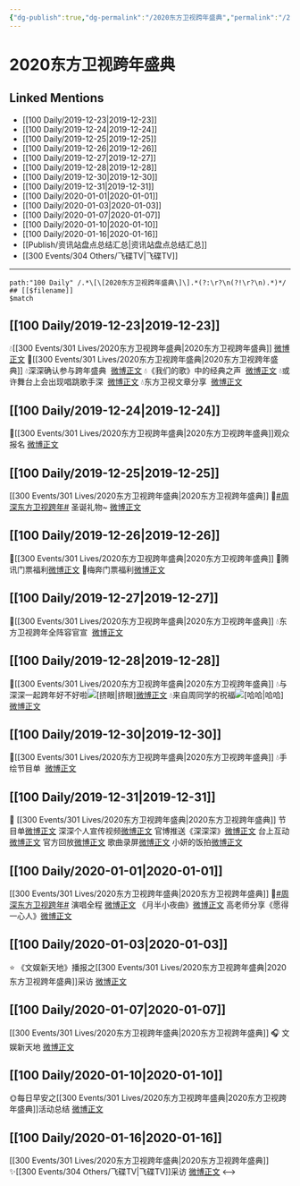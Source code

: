 ```yaml
---
{"dg-publish":true,"dg-permalink":"/2020东方卫视跨年盛典","permalink":"/2020东方卫视跨年盛典/","created":"2023-04-01T20:22:35.608+08:00","updated":"2023-04-10T16:03:41.318+08:00"}
---
```


# 2020东方卫视跨年盛典

## Linked Mentions
- [[100 Daily/2019-12-23\|2019-12-23]]
- [[100 Daily/2019-12-24\|2019-12-24]]
- [[100 Daily/2019-12-25\|2019-12-25]]
- [[100 Daily/2019-12-26\|2019-12-26]]
- [[100 Daily/2019-12-27\|2019-12-27]]
- [[100 Daily/2019-12-28\|2019-12-28]]
- [[100 Daily/2019-12-30\|2019-12-30]]
- [[100 Daily/2019-12-31\|2019-12-31]]
- [[100 Daily/2020-01-01\|2020-01-01]]
- [[100 Daily/2020-01-03\|2020-01-03]]
- [[100 Daily/2020-01-07\|2020-01-07]]
- [[100 Daily/2020-01-10\|2020-01-10]]
- [[100 Daily/2020-01-16\|2020-01-16]]
- [[Publish/资讯站盘点总结汇总\|资讯站盘点总结汇总]]
- [[300 Events/304 Others/飞碟TV\|飞碟TV]]


---

```expander
path:"100 Daily" /.*\[\[2020东方卫视跨年盛典\]\].*(?:\r?\n(?!\r?\n).*)*/
## [[$filename]]
$match
```
## [[100 Daily/2019-12-23\|2019-12-23]]
💧[[300 Events/301 Lives/2020东方卫视跨年盛典\|2020东方卫视跨年盛典]] [微博正文](https://m.weibo.cn/6466290670/4452790258509203)
🌠[[300 Events/301 Lives/2020东方卫视跨年盛典\|2020东方卫视跨年盛典]]
💧深深确认参与跨年盛典  [微博正文](https://m.weibo.cn/6466290670/4452624306759952)
💧《我们的歌》中的经典之声  [微博正文](https://m.weibo.cn/6466290670/4452686688194284)
💧或许舞台上会出现唱跳歌手深  [微博正文](https://m.weibo.cn/6466290670/4452700399587702)
💧东方卫视文章分享  [微博正文](https://m.weibo.cn/6466290670/4452709421635536)
## [[100 Daily/2019-12-24\|2019-12-24]]
🎄[[300 Events/301 Lives/2020东方卫视跨年盛典\|2020东方卫视跨年盛典]]观众报名
[微博正文](https://m.weibo.cn/6466290670/4453033482225744)
## [[100 Daily/2019-12-25\|2019-12-25]]
[[300 Events/301 Lives/2020东方卫视跨年盛典\|2020东方卫视跨年盛典]]
🌿[#周深东方卫视跨年#](https://s.weibo.com/weibo?q=%23%E5%91%A8%E6%B7%B1%E4%B8%9C%E6%96%B9%E5%8D%AB%E8%A7%86%E8%B7%A8%E5%B9%B4%23) 圣诞礼物~
[微博正文](https://m.weibo.cn/6466290670/4453439218439484)
## [[100 Daily/2019-12-26\|2019-12-26]]
🧣[[300 Events/301 Lives/2020东方卫视跨年盛典\|2020东方卫视跨年盛典]]
🍵腾讯门票福利[微博正文](https://m.weibo.cn/6466290670/4453811852272998)
🍵梅奔门票福利[微博正文](https://m.weibo.cn/6466290670/4453878491585622)
## [[100 Daily/2019-12-27\|2019-12-27]]
🌠[[300 Events/301 Lives/2020东方卫视跨年盛典\|2020东方卫视跨年盛典]]
💧东方卫视跨年全阵容官宣  [微博正文](https://m.weibo.cn/6466290670/4454058943523349)
## [[100 Daily/2019-12-28\|2019-12-28]]
🌠[[300 Events/301 Lives/2020东方卫视跨年盛典\|2020东方卫视跨年盛典]]
💧与深深一起跨年好不好啦![[挤眼\|挤眼]](https://face.t.sinajs.cn/t4/appstyle/expression/ext/normal/43/2018new_jiyan_org.png "[挤眼]")[微博正文](https://m.weibo.cn/6466290670/4454416385612502)
💧来自周同学的祝福![[哈哈\|哈哈]](https://face.t.sinajs.cn/t4/appstyle/expression/ext/normal/8f/2018new_haha_org.png "[哈哈]")[微博正文](https://m.weibo.cn/6466290670/4454543422984660)
## [[100 Daily/2019-12-30\|2019-12-30]]
🌠[[300 Events/301 Lives/2020东方卫视跨年盛典\|2020东方卫视跨年盛典]]
💧手绘节目单  [微博正文](https://m.weibo.cn/6466290670/4455239564410913)
## [[100 Daily/2019-12-31\|2019-12-31]]
🎉 [[300 Events/301 Lives/2020东方卫视跨年盛典\|2020东方卫视跨年盛典]]
节目单[微博正文](https://m.weibo.cn/6466290670/4455502400258814)
深深个人宣传视频[微博正文](https://m.weibo.cn/6466290670/4455616598471393)
官博推送《深深深》[微博正文](https://m.weibo.cn/6466290670/4455690045684784)
台上互动[微博正文](https://m.weibo.cn/6466290670/4455692183808357)
官方回放[微博正文](https://m.weibo.cn/6466290670/4455696428709334)
歌曲录屏[微博正文](https://m.weibo.cn/6466290670/4455698655756298)
小妍的饭拍[微博正文](https://m.weibo.cn/6466290670/4455699326998852)
## [[100 Daily/2020-01-01\|2020-01-01]]
[[300 Events/301 Lives/2020东方卫视跨年盛典\|2020东方卫视跨年盛典]]
🌟[#周深东方卫视跨年#](https://s.weibo.com/weibo?q=%23%E5%91%A8%E6%B7%B1%E4%B8%9C%E6%96%B9%E5%8D%AB%E8%A7%86%E8%B7%A8%E5%B9%B4%23)
演唱全程 [微博正文](https://weibo.com/6466290670/IntIh1Cvz)
《月半小夜曲》[微博正文](https://weibo.com/6466290670/InswUbNDc)
高老师分享《愿得一心人》[微博正文](https://weibo.com/6466290670/Inr1pdQc1)
## [[100 Daily/2020-01-03\|2020-01-03]]
⭐ 《文娱新天地》播报之[[300 Events/301 Lives/2020东方卫视跨年盛典\|2020东方卫视跨年盛典]]采访
[微博正文](https://m.weibo.cn/6466290670/4456729452074845)
## [[100 Daily/2020-01-07\|2020-01-07]]
[[300 Events/301 Lives/2020东方卫视跨年盛典\|2020东方卫视跨年盛典]]
🎧 文娱新天地 [微博正文](https://m.weibo.cn/6466290670/4458252462656622)

## [[100 Daily/2020-01-10\|2020-01-10]]
 🌞每日早安之[[300 Events/301 Lives/2020东方卫视跨年盛典\|2020东方卫视跨年盛典]]活动总结
[微博正文](https://m.weibo.cn/6466290670/4459106485749950)
## [[100 Daily/2020-01-16\|2020-01-16]]
[[300 Events/301 Lives/2020东方卫视跨年盛典\|2020东方卫视跨年盛典]]
✨[[300 Events/304 Others/飞碟TV\|飞碟TV]]采访 [微博正文](https://m.weibo.cn/6466290670/4461431380805864)
<-->